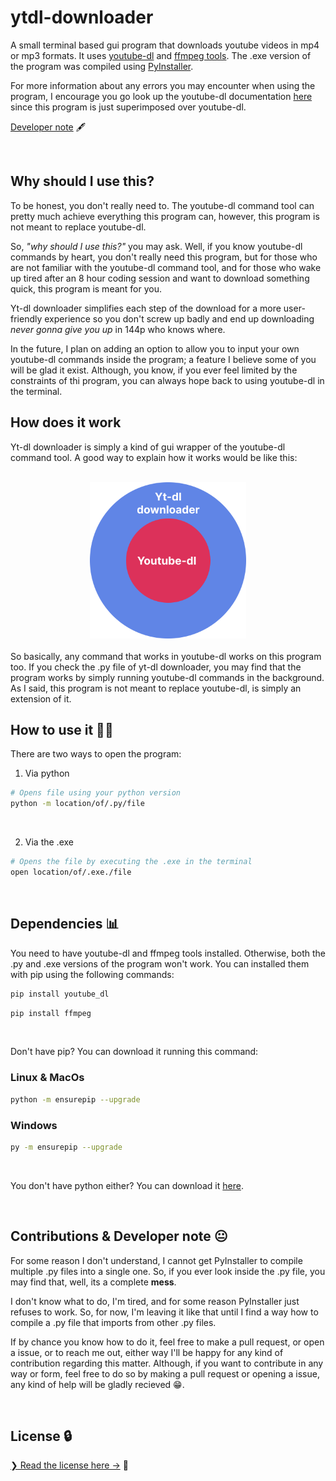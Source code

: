 # ytdl-downloader
A small terminal based gui program that downloads youtube videos in mp4 or mp3 formats. It uses <a href="https://youtube-dl.org/" target="_blank">youtube-dl</a> and <a href="https://ffmpeg.org/" target="_blank">ffmpeg tools</a>. The .exe version of the program was compiled using <a href="https://pyinstaller.org/en/stable/" target="_blank">PyInstaller</a>.

For more information about any errors you may encounter when using the program, I encourage you go look up the youtube-dl documentation <a href="https://github.com/ytdl-org/youtube-dl/" target="_blank">here</a> since this program is just superimposed over youtube-dl.


[Developer note](#contributions--developer-note-😐) 🖋

<br>

## Why should I use this?
To be honest, you don't really need to. The youtube-dl command tool can pretty much achieve everything this program can, however, this program is not meant to replace youtube-dl.

So, *"why should I use this?"* you may ask. Well, if you know youtube-dl commands by heart, you don't really need this program, but for those who are not familiar with the youtube-dl command tool, and for those who wake up tired after an 8 hour coding session and want to download something quick, this program is meant for you. 

Yt-dl downloader simplifies each step of the download for a more user-friendly experience so you don't screw up badly and end up downloading *never gonna give you up* in 144p who knows where.

In the future, I plan on adding an option to allow you to input your own youtube-dl commands inside the program; a feature I believe some of you will be glad it exist. Although, you know, if you ever feel limited by the constraints of thi program, you can always hope back to using youtube-dl in the terminal.

## How does it work
Yt-dl downloader is simply a kind of gui wrapper of the youtube-dl command tool. A good way to explain how it works would be like this:

<br>
<div align="center">
<img src="./public/img/yt-dl_downloader_explained.svg" width=250>
</div>

<br>
So basically, any command that works in youtube-dl works on this program too. If you check the .py file of yt-dl downloader, you may find that the program works by simply running youtube-dl commands in the background. As I said, this program is not meant to replace youtube-dl, is simply an extension of it.

<br>

## How to use it 🤷‍♂️
There are two ways to open the program:

1) Via python

```bash
# Opens file using your python version
python -m location/of/.py/file
```
<br>

2) Via the .exe

```bash
# Opens the file by executing the .exe in the terminal
open location/of/.exe./file
```

<br>



## Dependencies 📊
You need to have youtube-dl and ffmpeg tools installed. Otherwise, both the .py and .exe versions of the program won't work. You can installed them with pip using the following commands:

```bash
pip install youtube_dl
```
```bash
pip install ffmpeg
```
<br>

Don't have pip? You can download it running this command:
<br>
<h3>Linux & MacOs</h3>

```bash
python -m ensurepip --upgrade
```

<h3>Windows</h3>

```bash
py -m ensurepip --upgrade
```
<br>

You don't have python either? You can download it <a href="https://www.python.org/downloads/" target="_blank">here</a>.

<br>

## Contributions & Developer note 😐
For some reason I don't understand, I cannot get PyInstaller to compile multiple .py files into a single one. So, if you ever look inside the .py file, you may find that, well, its a complete **mess**. 

I don't know what to do, I'm tired, and for some reason PyInstaller just refuses to work. So, for now, I'm leaving it like that until I find a way how to compile a .py file that imports from other .py files.

If by chance you know how to do it, feel free to make a pull request, or open a issue, or to reach me out, either way I'll be happy for any kind of contribution regarding this matter. Although, if you want to contribute in any way or form, feel free to do so by making a pull request or opening a issue, any kind of help will be gladly recieved 😁.

<br>

## License 🔒

[❯ Read the license here →](LICENSE.md) 📄
